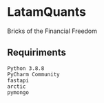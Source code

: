 # LatamQuants
Bricks of the Financial Freedom

## Requiriments
```
Python 3.8.8
PyCharm Community
fastapi
arctic
pymongo
```
